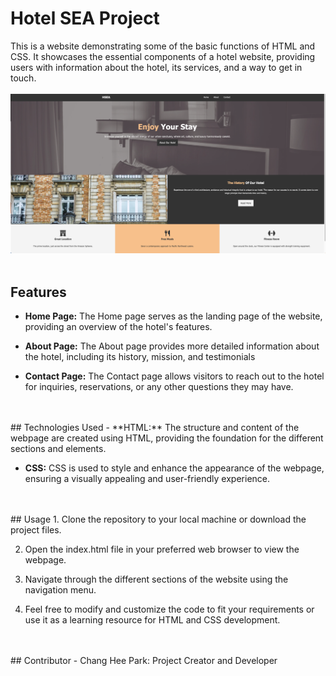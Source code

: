 # Hotel SEA Project
This is a website demonstrating some of the basic functions of HTML and CSS. It showcases the essential components of a hotel website, providing users with information about the hotel, its services, and a way to get in touch.
<br>
<br>
![Screenshot](/Screenshot%202023-06-22%20at%205.24.26%20PM.png)
<br>
<br>
## Features
- **Home Page:** The Home page serves as the landing page of the website, providing an overview of the hotel's features.

- **About Page:** The About page provides more detailed information about the hotel, including its history, mission, and testimonials

- **Contact Page:** The Contact page allows visitors to reach out to the hotel for inquiries, reservations, or any other questions they may have. 
<br>
<br>
## Technologies Used 
- **HTML:** The structure and content of the webpage are created using HTML, providing the foundation for the different sections and elements.

- **CSS:** CSS is used to style and enhance the appearance of the webpage, ensuring a visually appealing and user-friendly experience.
<br>
<br>
## Usage 
1. Clone the repository to your local machine or download the project files.

2. Open the index.html file in your preferred web browser to view the webpage.

3. Navigate through the different sections of the website using the navigation menu.

4. Feel free to modify and customize the code to fit your requirements or use it as a learning resource for HTML and CSS development.
<br>
<br>
## Contributor 
- Chang Hee Park: Project Creator and Developer